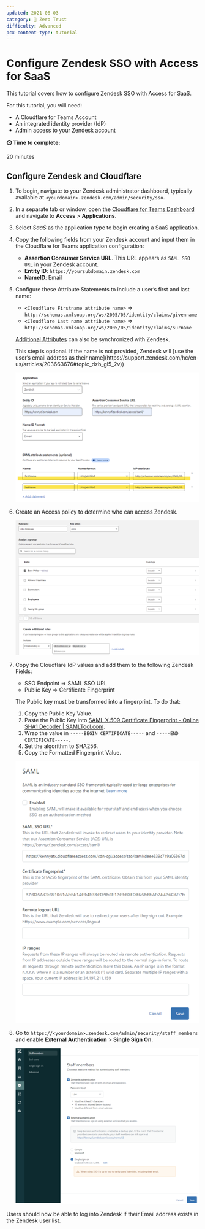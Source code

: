 ```yaml
---
updated: 2021-08-03
category: 🔐 Zero Trust
difficulty: Advanced
pcx-content-type: tutorial
---
```


# Configure Zendesk SSO with Access for SaaS

This tutorial covers how to configure Zendesk SSO with Access for SaaS.

<Aside>

For this tutorial, you will need:

- A Cloudflare for Teams Account
- An integrated identity provider (IdP)
- Admin access to your Zendesk account

</Aside>

**⏲️ Time to complete:**

20 minutes

## Configure Zendesk and Cloudflare

1. To begin, navigate to your Zendesk administrator dashboard, typically available at `<yourdomain>.zendesk.com/admin/security/sso`.

1. In a separate tab or window, open the [Cloudflare for Teams Dashboard](https://dash.teams.cloudflare.com) and navigate to **Access** > **Applications**.

1. Select _SaaS_ as the application type to begin creating a SaaS application.

1. Copy the following fields from your Zendesk account and input them in the Cloudflare for Teams application configuration:

   - **Assertion Consumer Service URL**. This URL appears as `SAML SSO URL` in your Zendesk account.
   - **Entity ID**: `https://yoursubdomain.zendesk.com`
   - **NameID**: Email

1. Configure these Attribute Statements to include a user’s first and last name:

   - `<Cloudflare Firstname attribute name>` => `http://schemas.xmlsoap.org/ws/2005/05/identity/claims/givenname`
   - `<Cloudflare Last name attribute name>` => `http://schemas.xmlsoap.org/ws/2005/05/identity/claims/surname`

   [Additional Attributes](http://schemas.xmlsoap.org/ws/2005/05/identity/claims/surname) can also be synchronized with Zendesk.

   <Aside>
     This step is optional. If the name is not provided, Zendesk will [use the
     user’s email address as their
     name](https://support.zendesk.com/hc/en-us/articles/203663676#topic_dzb_gl5_2v))
   </Aside>

   ![Zendesk attributes](../static/zero-trust-security/zendesk-sso-saas/zendesk-attributes.png)

1. Create an Access policy to determine who can access Zendesk.

   ![Zendesk policy](../static/zero-trust-security/zendesk-sso-saas/zendesk-policy.png)

1. Copy the Cloudflare IdP values and add them to the following Zendesk Fields:

   - SSO Endpoint => SAML SSO URL
   - Public Key => Certificate Fingerprint

   <Aside>

   The Public key must be transformed into a fingerprint. To do that:

   1. Copy the Public Key Value.
   1. Paste the Public Key into [SAML X.509 Certificate Fingerprint - Online SHA1 Decoder | SAMLTool.com](https://www.samltool.com/fingerprint.php).
   1. Wrap the value in `-----BEGIN CERTIFICATE-----` and `-----END CERTIFICATE-----`.
   1. Set the algorithm to SHA256.
   1. Copy the Formatted Fingerprint Value.

   </Aside>

   ![Zendesk fingerprint](../static/zero-trust-security/zendesk-sso-saas/zendesk-fingerprint.png)

1. Go to `https://<yourdomain>.zendesk.com/admin/security/staff_members` and enable **External Authentication** > **Single Sign On**.

   ![Zendesk external authentication](../static/zero-trust-security/zendesk-sso-saas/zendesk-external-auth.png)

Users should now be able to log into Zendesk if their Email address exists in the Zendesk user list.
